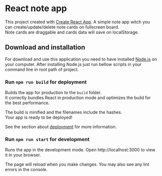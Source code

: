 # React note app

This project created with [Create React App](https://github.com/facebook/create-react-app). A simple note app witch you can create/update/delete note cards on fullscreen board.\
Note cards are draggable and cards data will save on localStorage.

## Download and installation
For download and use this application you need to have installed [Node.js](https://nodejs.org/en/download/) on your computer.
After installing Node.js just run bellow scripts in your command line in root path of project.

### Run `npm run build` for deployment

Builds the app for production to the `build` folder.\
It correctly bundles React in production mode and optimizes the build for the best performance.

The build is minified and the filenames include the hashes.\
Your app is ready to be deployed!

See the section about [deployment](https://facebook.github.io/create-react-app/docs/deployment) for more information.

### Run `npm run start` for development

Runs the app in the development mode.
Open http://localhost:3000 to view it in your browser.

The page will reload when you make changes.
You may also see any lint errors in the console.
